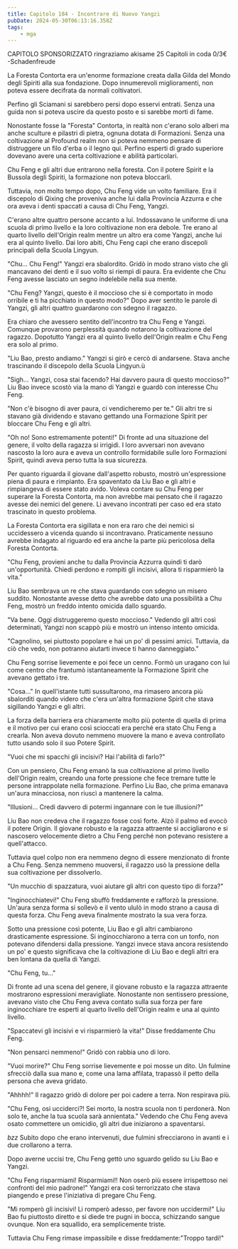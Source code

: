 ```yaml
---
title: Capitolo 184 - Incontrare di Nuovo Yangzi
pubDate: 2024-05-30T06:13:16.358Z
tags:
    - mga
---
```



CAPITOLO SPONSORIZZATO ringraziamo akisame
25 Capitoli in coda 0/3€
-Schadenfreude


La Foresta Contorta era un'enorme formazione creata dalla Gilda del Mondo degli Spiriti alla sua fondazione. Dopo innumerevoli miglioramenti, non poteva essere decifrata da normali coltivatori.


Perfino gli Sciamani si sarebbero persi dopo esservi entrati. Senza una guida non si poteva uscire da questo posto e si sarebbe morti di fame.


Nonostante fosse la "Foresta" Contorta, in realtà non c'erano solo alberi ma anche sculture e pilastri di pietra, ognuna dotata di Formazioni. Senza una coltivazione al Profound realm non si poteva nemmeno pensare di distruggere un filo d'erba o il legno qui. Perfino esperti di grado superiore dovevano avere una certa coltivazione e abilità particolari.


Chu Feng e gli altri due entrarono nella foresta. Con il potere Spirit e la Bussola degli Spiriti, la formazione non poteva bloccarli.


Tuttavia, non molto tempo dopo, Chu Feng vide un volto familiare. Era il discepolo di Qixing che proveniva anche lui dalla Provincia Azzurra e che ora aveva i denti spaccati a causa di Chu Feng, Yangzi.


C'erano altre quattro persone accanto a lui. Indossavano le uniforme di una scuola di primo livello e la loro coltivazione non era debole. Tre erano al quarto livello dell'Origin realm mentre un altro era come Yangzi, anche lui era al quinto livello. Dai loro abiti, Chu Feng capì che erano discepoli principali della Scuola Lingyun.


"Chu... Chu Feng!" Yangzi era sbalordito. Gridò in modo strano visto che gli mancavano dei denti e il suo volto si riempì di paura. Era evidente che Chu Feng avesse lasciato un segno indelebile nella sua mente.


"Chu Feng? Yangzi, questo è il moccioso che si è comportato in modo orribile e ti ha picchiato in questo modo?" Dopo aver sentito le parole di Yangzi, gli altri quattro guardarono con sdegno il ragazzo.


Era chiaro che avessero sentito dell'incontro tra Chu Feng e Yangzi. Comunque provarono perplessità quando notarono la coltivazione del ragazzo. Dopotutto Yangzi era al quinto livello dell'Origin realm e Chu Feng era solo al primo.


"Liu Bao, presto andiamo." Yangzi si girò e cercò di andarsene. Stava anche trascinando il discepolo della Scuola Lingyun.ù


"Sigh... Yangzi, cosa stai facendo? Hai davvero paura di questo moccioso?" Liu Bao invece scostò via la mano di Yangzi e guardò con interesse Chu Feng.


"Non c'è bisogno di aver paura, ci vendicheremo per te." Gli altri tre si stavano già dividendo e stavano gettando una Formazione Spirit per bloccare Chu Feng e gli altri.


"Oh no! Sono estremamente potenti!" Di fronte ad una situazione del genere, il volto della ragazza si irrigidì. I loro avversari non avevano nascosto la loro aura e aveva un controllo formidabile sulle loro Formazioni Spirit, quindi aveva perso tutta la sua sicurezza.


Per quanto riguarda il giovane dall'aspetto robusto, mostrò un'espressione piena di paura e rimpianto. Era spaventato da Liu Bao e gli altri e rimpiangeva di essere stato avido. Voleva contare su Chu Feng per superare la Foresta Contorta, ma non avrebbe mai pensato che il ragazzo avesse dei nemici del genere. Li avevano incontrati per caso ed era stato trascinato in questo problema.


La Foresta Contorta era sigillata e non era raro che dei nemici si uccidessero a vicenda quando si incontravano. Praticamente nessuno avrebbe indagato al riguardo ed era anche la parte più pericolosa della Foresta Contorta.


"Chu Feng, provieni anche tu dalla Provincia Azzurra quindi ti darò un'opportunità. Chiedi perdono e rompiti gli incisivi, allora ti risparmierò la vita."


Liu Bao sembrava un re che stava guardando con sdegno un misero suddito.
Nonostante avesse detto che avrebbe dato una possibilità a Chu Feng, mostrò un freddo intento omicida dallo sguardo.


"Va bene. Oggi distruggeremo questo moccioso." Vedendo gli altri così determinati, Yangzi non scappò più e mostrò un intenso intento omicida.


"Cagnolino, sei piuttosto popolare e hai un po' di pessimi amici. Tuttavia, da ciò che vedo, non potranno aiutarti invece ti hanno danneggiato."


Chu Feng sorrise lievemente e poi fece un cenno. Formò un uragano con lui come centro che frantumò istantaneamente la Formazione Spirit che avevano gettato i tre.


"Cosa..." In quell'istante tutti sussultarono, ma rimasero ancora più sbalorditi quando videro che c'era un'altra formazione Spirit che stava sigillando Yangzi e gli altri.


La forza della barriera era chiaramente molto più potente di quella di prima e il motivo per cui erano così scioccati era perché era stato Chu Feng a crearla. Non aveva dovuto nemmeno muovere la mano e aveva controllato tutto usando solo il suo Potere Spirit.


"Vuoi che mi spacchi gli incisivi? Hai l'abilità di farlo?"


Con un pensiero, Chu Feng emanò la sua coltivazione al primo livello dell'Origin realm, creando una forte pressione che fece tremare tutte le persone intrappolate nella formazione. Perfino Liu Bao, che prima emanava un'aura minacciosa, non riuscì a mantenere la calma.


"Illusioni... Credi davvero di potermi ingannare con le tue illusioni?"


Liu Bao non credeva che il ragazzo fosse così forte. Alzò il palmo ed evocò il potere Origin. Il giovane robusto e la ragazza attraente si accigliarono e si nascosero velocemente dietro a Chu Feng perché non potevano resistere a quell'attacco.


Tuttavia quel colpo non era nemmeno degno di essere menzionato di fronte a Chu Feng. Senza nemmeno muoversi, il ragazzo usò la pressione della sua coltivazione per dissolverlo.


"Un mucchio di spazzatura, vuoi aiutare gli altri con questo tipo di forza?"


"Inginocchiatevi!" Chu Feng sbuffò freddamente e rafforzò la pressione. Un'aura senza forma si sollevò e il vento ululò in modo strano a causa di questa forza.
Chu Feng aveva finalmente mostrato la sua vera forza.


Sotto una pressione così potente, Liu Bao e gli altri cambiarono drasticamente espressione. Si inginocchiarono a terra con un tonfo, non potevano difendersi dalla pressione.
Yangzi invece stava ancora resistendo un po' e questo significava che la coltivazione di Liu Bao e degli altri era ben lontana da quella di Yangzi.


"Chu Feng, tu..."


Di fronte ad una scena del genere, il giovane robusto e la ragazza attraente mostrarono espressioni meravigliate. Nonostante non sentissero pressione, avevano visto che Chu Feng aveva contato sulla sua forza per fare inginocchiare tre esperti al quarto livello dell'Origin realm e una al quinto livello.


"Spaccatevi gli incisivi e vi risparmierò la vita!" Disse freddamente Chu Feng.


"Non pensarci nemmeno!" Gridò con rabbia uno di loro.


"Vuoi morire?" Chu Feng sorrise lievemente e poi mosse un dito. Un fulmine sfrecciò dalla sua mano e, come una lama affilata, trapassò il petto della persona che aveva gridato.


"Ahhhh!" Il ragazzo gridò di dolore per poi cadere a terra. Non respirava più.


"Chu Feng, osi ucciderci?! Sei morto, la nostra scuola non ti perdonerà. Non solo te, anche la tua scuola sarà annientata." Vedendo che Chu Feng aveva osato commettere un omicidio, gli altri due iniziarono a spaventarsi.


*bzz* Subito dopo che erano intervenuti, due fulmini sfrecciarono in avanti e i due crollarono a terra.


Dopo averne uccisi tre, Chu Feng gettò uno sguardo gelido su Liu Bao e Yangzi.


"Chu Feng risparmiami! Risparmiami!! Non oserò più essere irrispettoso nei confronti del mio padrone!" Yangzi era così terrorizzato che stava piangendo e prese l'iniziativa di pregare Chu Feng.


"Mi romperò gli incisivi! Li romperò adesso, per favore non uccidermi!" Liu Bao fu piuttosto diretto e si diede tre pugni in bocca, schizzando sangue ovunque. Non era squallido, era semplicemente triste.


Tuttavia Chu Feng rimase impassibile e disse freddamente:"Troppo tardi!"





